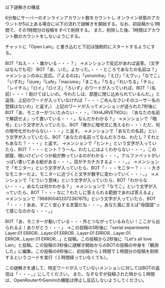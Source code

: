 以下謎解きの構成

6分毎にサーバーのオンラインアカウント数をカウントし
オンライン状態のアカウントが5以上ある場合に以下の流れで謎解きを開始する。なお、初投稿から1時間で、その1時間分の投稿をすべて削除する。
また、削除した後、1時間はアカウント数のカウントをしないようにする。

チャットに「Open Lain」と書き込むと下記は強制的にスタートするようにする。


BOT「ねえ・・・誰かいる・・・？」
→メンションで反応があれば返答。（文字はなんでも可）
BOT「あ、いた。よかった。・・・ところであなたの名前は？」
→メンションのみに反応。（「よるのは」「yorunoha」「えび」「えヴぃ」「なでこ」「いずれ」「izure」「Lufe」「macomo」「まこも」「ちる」「れいちる」「チル」「レイチル」「ロイ」「ロイズ」「ろいず」のワードが入っていれば、BOT「（名前）・・・！助けてほしいの。今わたしは、部屋に閉じ込められているんだ。」と返信、上記のワードが入っていなければ「・・・ごめんなさいそのユーザー名の登録はないわ」と返す。）
上記のワードが入ってメンションが送られた7秒後にBOT「あ、モニターがついたみたい・・・。『XHAJRVETKOU』　『あなたの名前で解読せよ』って書いている・・・。なんだかわかる？」
→メンションで「暗号」という文字が入っていたら、BOT「確かに暗号文に見えるわ・・・ただ、何の暗号化がわからない・・・」と返す。
→メンションで「あなたの名前」という文字が入っていたら、BOT「あなたの名前ってなんだろうね、わたし？それともあなた？・・・」と返す。
→メンションで「ヒント」という文字が入っていたら、BOT「・・・ヒント？うーん、わたしにはよくわからない・・・。この部屋、暗いけどいくつか絵が飾っているのがわかる・・・。アルファベットがいっぱい書いてある絵がある・・・。目がチカチカするよ・・・。」
→メンションで「モニター」という文字が入っていたら、BOT「・・・モニター？・・・大きなモニターだよ。モニターに近づくと文字が数字に変わっていく・・・。」
→メンションで「どういう意味」という文字が入っていたら、BOT「わからない・・・。あなたは何かわかる？」
→メンションで「なでこ」という文字が入っていたら、BOT「・・・なに？わたしに答えられる範囲であれば答えるよ」
→メンションで「968900402072387675」という文字が入っていたら、BOT「・・・！ああ、すごく安心する言葉だね・・・。あなた風に言えば”母国語”って感じなのかな・・・。」



BOT「あ、モニターが動いている・・・外とつながっているみたい！ここから出られるよ！ありがとう・・・」
→この投稿の5秒後に「serial experiments　Layer:01 ERROR...Layer:01 ERROR...Layer:01 ERROR...Layer:01 ERROR...Layer:01 ERROR...」と投稿。この投稿から2秒後に「Let's all love Lain」と投稿。この投稿の3秒後に謎解き開始からのBOTの投稿の中身を「観測した」に編集。この投稿の6秒後に、初投稿から１時間で１時間分の投稿を削除するというコードを実行（１時間経っていなくても）。



この謎解きを通して、特定ワードが入っていないメンションに対してはBOTの返信は「・・・。」にしてください。
また、なぞなぞが投稿された時から１時間は、OpenRouterやGeminiの機能は停止し反応しないようしてください。
